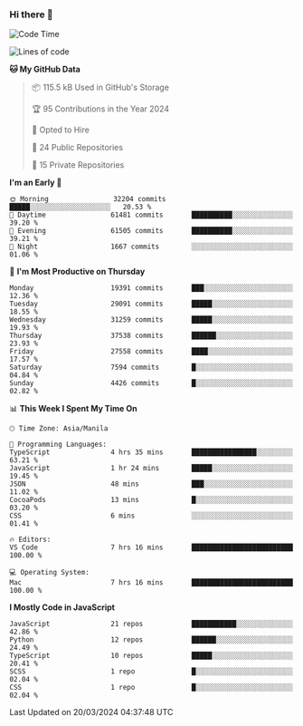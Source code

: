 ### Hi there 👋

<!--START_SECTION:waka-->
![Code Time](http://img.shields.io/badge/Code%20Time-624%20hrs%2048%20mins-blue)

![Lines of code](https://img.shields.io/badge/From%20Hello%20World%20I%27ve%20Written-62.5%20million%20lines%20of%20code-blue)

**🐱 My GitHub Data** 

> 📦 115.5 kB Used in GitHub's Storage 
 > 
> 🏆 95 Contributions in the Year 2024
 > 
> 💼 Opted to Hire
 > 
> 📜 24 Public Repositories 
 > 
> 🔑 15 Private Repositories 
 > 
**I'm an Early 🐤** 

```text
🌞 Morning                32204 commits       █████░░░░░░░░░░░░░░░░░░░░   20.53 % 
🌆 Daytime                61481 commits       ██████████░░░░░░░░░░░░░░░   39.20 % 
🌃 Evening                61505 commits       ██████████░░░░░░░░░░░░░░░   39.21 % 
🌙 Night                  1667 commits        ░░░░░░░░░░░░░░░░░░░░░░░░░   01.06 % 
```
📅 **I'm Most Productive on Thursday** 

```text
Monday                   19391 commits       ███░░░░░░░░░░░░░░░░░░░░░░   12.36 % 
Tuesday                  29091 commits       █████░░░░░░░░░░░░░░░░░░░░   18.55 % 
Wednesday                31259 commits       █████░░░░░░░░░░░░░░░░░░░░   19.93 % 
Thursday                 37538 commits       ██████░░░░░░░░░░░░░░░░░░░   23.93 % 
Friday                   27558 commits       ████░░░░░░░░░░░░░░░░░░░░░   17.57 % 
Saturday                 7594 commits        █░░░░░░░░░░░░░░░░░░░░░░░░   04.84 % 
Sunday                   4426 commits        █░░░░░░░░░░░░░░░░░░░░░░░░   02.82 % 
```


📊 **This Week I Spent My Time On** 

```text
🕑︎ Time Zone: Asia/Manila

💬 Programming Languages: 
TypeScript               4 hrs 35 mins       ████████████████░░░░░░░░░   63.21 % 
JavaScript               1 hr 24 mins        █████░░░░░░░░░░░░░░░░░░░░   19.45 % 
JSON                     48 mins             ███░░░░░░░░░░░░░░░░░░░░░░   11.02 % 
CocoaPods                13 mins             █░░░░░░░░░░░░░░░░░░░░░░░░   03.20 % 
CSS                      6 mins              ░░░░░░░░░░░░░░░░░░░░░░░░░   01.41 % 

🔥 Editors: 
VS Code                  7 hrs 16 mins       █████████████████████████   100.00 % 

💻 Operating System: 
Mac                      7 hrs 16 mins       █████████████████████████   100.00 % 
```

**I Mostly Code in JavaScript** 

```text
JavaScript               21 repos            ███████████░░░░░░░░░░░░░░   42.86 % 
Python                   12 repos            ██████░░░░░░░░░░░░░░░░░░░   24.49 % 
TypeScript               10 repos            █████░░░░░░░░░░░░░░░░░░░░   20.41 % 
SCSS                     1 repo              █░░░░░░░░░░░░░░░░░░░░░░░░   02.04 % 
CSS                      1 repo              █░░░░░░░░░░░░░░░░░░░░░░░░   02.04 % 
```




 Last Updated on 20/03/2024 04:37:48 UTC
<!--END_SECTION:waka-->
